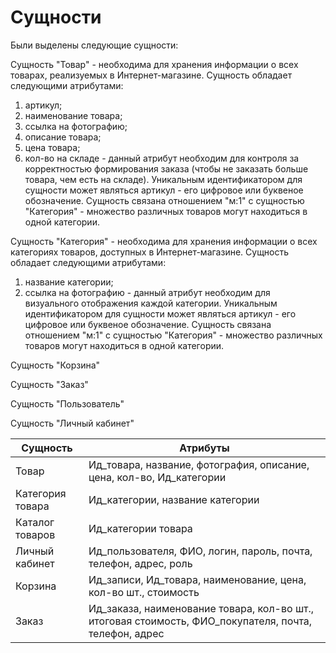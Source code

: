 # Сущности

Были выделены следующие сущности:

Сущность "Товар" - необходима для хранения информации о всех товарах, реализуемых в Интернет-магазине. Сущность обладает следующими атрибутами: 
1. артикул;
2. наименование товара; 
3. ссылка на фотографию;
4. описание товара;
5. цена товара;
6. кол-во на складе - данный атрибут необходим для контроля за корректностью формирования заказа (чтобы не заказать больше товара, чем есть на складе).
Уникальным идентификатором для сущности может являться артикул - его цифровое или буквеное обозначение. 
Сущность связана отношением "м:1" с сущностью "Категория" - множество различных товаров могут находиться в одной категории.  


Сущность "Категория" - необходима для хранения информации о всех категориях товаров, доступных в Интернет-магазине. Сущность обладает следующими атрибутами:
1. название категории;
2. ссылка на фотографию - данный атрибут необходим для визуального отображения каждой категории.
Уникальным идентификатором для сущности может являться артикул - его цифровое или буквеное обозначение. 
Сущность связана отношением "м:1" с сущностью "Категория" - множество различных товаров могут находиться в одной категории. 

Сущность "Корзина"


Сущность "Заказ"


Сущность "Пользователь"


Сущность "Личный кабинет"

Сущность | Атрибуты
--- | ---
Товар | Ид_товара, название, фотография, описание, цена, кол-во, Ид_категории
Категория товара | Ид_категории, название категории
Каталог товаров | Ид_категории товара
Личный кабинет | Ид_пользователя, ФИО, логин, пароль, почта, телефон, адрес, роль
Корзина | Ид_записи, Ид_товара, наименование, цена, кол-во шт., стоимость
Заказ | Ид_заказа, наименование товара, кол-во шт., итоговая стоимость, ФИО_покупателя, почта, телефон, адрес